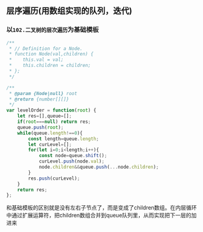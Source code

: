 ## 层序遍历(用数组实现的队列，迭代)

### 以`102.二叉树的层次遍历`为基础模板

```javascript
/**
 * // Definition for a Node.
 * function Node(val,children) {
 *    this.val = val;
 *    this.children = children;
 * };
 */

/**
 * @param {Node|null} root
 * @return {number[][]}
 */
var levelOrder = function(root) {
    let res=[],queue=[];
    if(root===null) return res;
    queue.push(root);
    while(queue.length!==0){
        const length=queue.length;
        let curLevel=[];
        for(let i=0;i<length;i++){
            const node=queue.shift();
            curLevel.push(node.val);
            node.children&&queue.push(...node.children);
        }
        res.push(curLevel);
    }
    return res;
};
```

和基础模板的区别就是没有左右子节点了，而是变成了children数组。在内层循环中通过扩展运算符，把children数组合并到queue队列里，从而实现把下一层的加进来